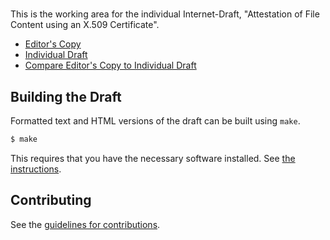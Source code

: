 # 

This is the working area for the individual Internet-Draft,
"Attestation of File Content using an X.509 Certificate".

* [Editor's Copy](https://chucklever.github.io/id-nfsv4-hash-tree-interchange-format/#go.draft-cel-nfsv4-hash-tree-interchange-format.html)
* [Individual Draft](https://datatracker.ietf.org/doc/html/draft-cel-nfsv4-hash-tree-interchange-format)
* [Compare Editor's Copy to Individual Draft](https://chucklever.github.io/id-nfsv4-hash-tree-interchange-format/#go.draft-cel-nfsv4-hash-tree-interchange-format.diff)

## Building the Draft

Formatted text and HTML versions of the draft can be built using `make`.

```sh
$ make
```

This requires that you have the necessary software installed.  See
[the instructions](https://github.com/martinthomson/i-d-template/blob/master/doc/SETUP.md).


## Contributing

See the
[guidelines for contributions](https://github.com/chucklever/id-nfsv4-hash-tree-interchange-format/blob/main/CONTRIBUTING.md).
